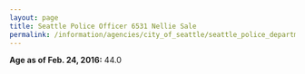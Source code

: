 ```yaml
---
layout: page
title: Seattle Police Officer 6531 Nellie Sale
permalink: /information/agencies/city_of_seattle/seattle_police_department/copbook/6531/
---
```


**Age as of Feb. 24, 2016:** 44.0
